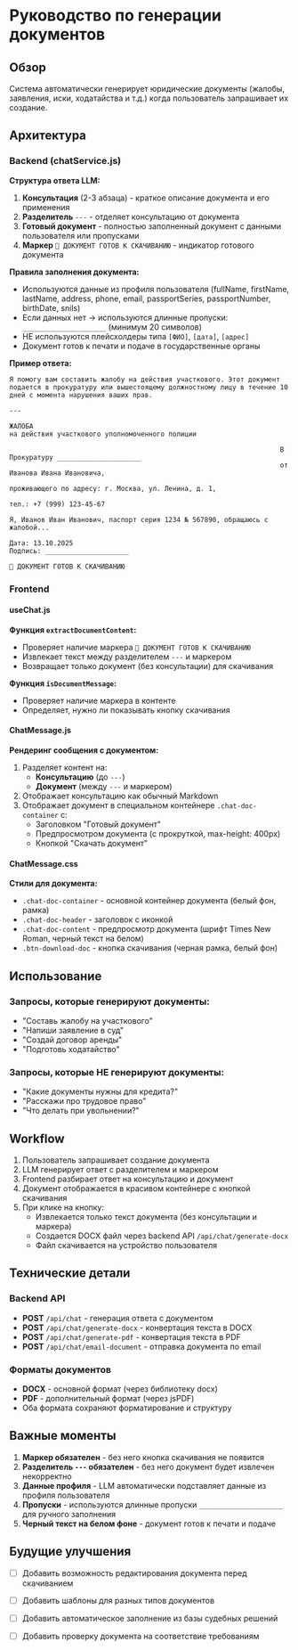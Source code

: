 # Руководство по генерации документов

## Обзор

Система автоматически генерирует юридические документы (жалобы, заявления, иски, ходатайства и т.д.) когда пользователь запрашивает их создание.

## Архитектура

### Backend (chatService.js)

**Структура ответа LLM:**
1. **Консультация** (2-3 абзаца) - краткое описание документа и его применения
2. **Разделитель** `---` - отделяет консультацию от документа
3. **Готовый документ** - полностью заполненный документ с данными пользователя или пропусками
4. **Маркер** `📄 ДОКУМЕНТ ГОТОВ К СКАЧИВАНИЮ` - индикатор готового документа

**Правила заполнения документа:**
- Используются данные из профиля пользователя (fullName, firstName, lastName, address, phone, email, passportSeries, passportNumber, birthDate, snils)
- Если данных нет → используются длинные пропуски: `_____________________` (минимум 20 символов)
- НЕ используются плейсхолдеры типа `[ФИО]`, `[дата]`, `[адрес]`
- Документ готов к печати и подаче в государственные органы

**Пример ответа:**
```
Я помогу вам составить жалобу на действия участкового. Этот документ подается в прокуратуру или вышестоящему должностному лицу в течение 10 дней с момента нарушения ваших прав.

---

ЖАЛОБА
на действия участкового уполномоченного полиции

                                                                    В Прокуратуру _____________________
                                                                    от Иванова Ивана Ивановича,
                                                                    проживающего по адресу: г. Москва, ул. Ленина, д. 1,
                                                                    тел.: +7 (999) 123-45-67

Я, Иванов Иван Иванович, паспорт серия 1234 № 567890, обращаюсь с жалобой...

Дата: 13.10.2025                                                                                    Подпись: _____________________

📄 ДОКУМЕНТ ГОТОВ К СКАЧИВАНИЮ
```

### Frontend

#### useChat.js

**Функция `extractDocumentContent`:**
- Проверяет наличие маркера `📄 ДОКУМЕНТ ГОТОВ К СКАЧИВАНИЮ`
- Извлекает текст между разделителем `---` и маркером
- Возвращает только документ (без консультации) для скачивания

**Функция `isDocumentMessage`:**
- Проверяет наличие маркера в контенте
- Определяет, нужно ли показывать кнопку скачивания

#### ChatMessage.js

**Рендеринг сообщения с документом:**
1. Разделяет контент на:
   - **Консультацию** (до `---`)
   - **Документ** (между `---` и маркером)
2. Отображает консультацию как обычный Markdown
3. Отображает документ в специальном контейнере `.chat-doc-container` с:
   - Заголовком "Готовый документ"
   - Предпросмотром документа (с прокруткой, max-height: 400px)
   - Кнопкой "Скачать документ"

#### ChatMessage.css

**Стили для документа:**
- `.chat-doc-container` - основной контейнер документа (белый фон, рамка)
- `.chat-doc-header` - заголовок с иконкой
- `.chat-doc-content` - предпросмотр документа (шрифт Times New Roman, черный текст на белом)
- `.btn-download-doc` - кнопка скачивания (черная рамка, белый фон)

## Использование

### Запросы, которые генерируют документы:
- "Составь жалобу на участкового"
- "Напиши заявление в суд"
- "Создай договор аренды"
- "Подготовь ходатайство"

### Запросы, которые НЕ генерируют документы:
- "Какие документы нужны для кредита?"
- "Расскажи про трудовое право"
- "Что делать при увольнении?"

## Workflow

1. Пользователь запрашивает создание документа
2. LLM генерирует ответ с разделителем и маркером
3. Frontend разбирает ответ на консультацию и документ
4. Документ отображается в красивом контейнере с кнопкой скачивания
5. При клике на кнопку:
   - Извлекается только текст документа (без консультации и маркера)
   - Создается DOCX файл через backend API `/api/chat/generate-docx`
   - Файл скачивается на устройство пользователя

## Технические детали

### Backend API
- **POST** `/api/chat` - генерация ответа с документом
- **POST** `/api/chat/generate-docx` - конвертация текста в DOCX
- **POST** `/api/chat/generate-pdf` - конвертация текста в PDF
- **POST** `/api/chat/email-document` - отправка документа по email

### Форматы документов
- **DOCX** - основной формат (через библиотеку docx)
- **PDF** - дополнительный формат (через jsPDF)
- Оба формата сохраняют форматирование и структуру

## Важные моменты

1. **Маркер обязателен** - без него кнопка скачивания не появится
2. **Разделитель `---` обязателен** - без него документ будет извлечен некорректно
3. **Данные профиля** - LLM автоматически подставляет данные из профиля пользователя
4. **Пропуски** - используются длинные пропуски `_____________________` для ручного заполнения
5. **Черный текст на белом фоне** - документ готов к печати и подаче

## Будущие улучшения

- [ ] Добавить возможность редактирования документа перед скачиванием
- [ ] Добавить шаблоны для разных типов документов
- [ ] Добавить автоматическое заполнение из базы судебных решений
- [ ] Добавить проверку документа на соответствие требованиям

